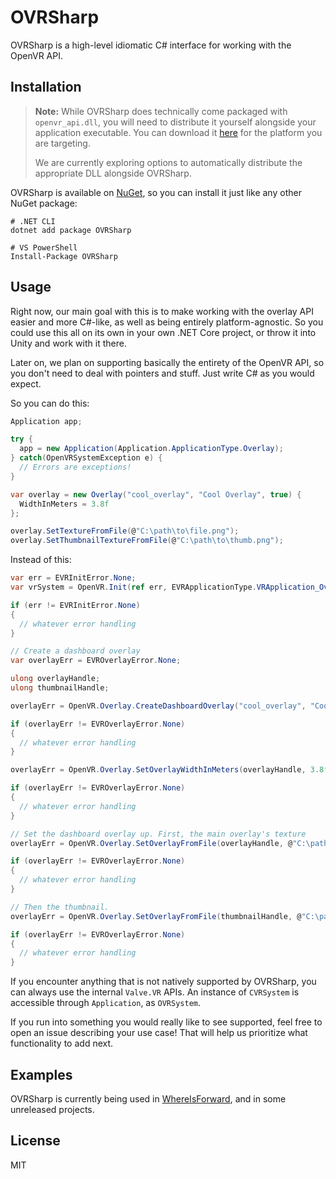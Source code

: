 # OVRSharp

OVRSharp is a high-level idiomatic C# interface for working with the OpenVR API.

## Installation

> **Note:** While OVRSharp does technically come packaged with `openvr_api.dll`, you will need to distribute it yourself alongside your application executable. You can download it [here](https://github.com/ValveSoftware/openvr/tree/master/bin) for the platform you are targeting.
>
> We are currently exploring options to automatically distribute the appropriate DLL alongside OVRSharp.

OVRSharp is available on [NuGet](https://www.nuget.org/packages/OVRSharp), so you can install it just like any other NuGet package:

```shell
# .NET CLI
dotnet add package OVRSharp

# VS PowerShell
Install-Package OVRSharp
```

## Usage

Right now, our main goal with this is to make working with the overlay API easier and more C#-like, as well as being entirely platform-agnostic. So you could use this all on its own in your own .NET Core project, or throw it into Unity and work with it there.

Later on, we plan on supporting basically the entirety of the OpenVR API, so you don't need to deal with pointers and stuff. Just write C# as you would expect.

So you can do this:

```csharp
Application app;

try {
  app = new Application(Application.ApplicationType.Overlay);
} catch(OpenVRSystemException e) {
  // Errors are exceptions!
}

var overlay = new Overlay("cool_overlay", "Cool Overlay", true) {
  WidthInMeters = 3.8f
};

overlay.SetTextureFromFile(@"C:\path\to\file.png");
overlay.SetThumbnailTextureFromFile(@"C:\path\to\thumb.png");
```

Instead of this:

```csharp
var err = EVRInitError.None;
var vrSystem = OpenVR.Init(ref err, EVRApplicationType.VRApplication_Overlay);

if (err != EVRInitError.None)
{
  // whatever error handling
}

// Create a dashboard overlay
var overlayErr = EVROverlayError.None;

ulong overlayHandle;
ulong thumbnailHandle;

overlayErr = OpenVR.Overlay.CreateDashboardOverlay("cool_overlay", "Cool Overlay", ref overlayHandle, ref thumbnailHandle);

if (overlayErr != EVROverlayError.None)
{
  // whatever error handling
}

overlayErr = OpenVR.Overlay.SetOverlayWidthInMeters(overlayHandle, 3.8f);

if (overlayErr != EVROverlayError.None)
{
  // whatever error handling
}

// Set the dashboard overlay up. First, the main overlay's texture
overlayErr = OpenVR.Overlay.SetOverlayFromFile(overlayHandle, @"C:\path\to\file.png");

if (overlayErr != EVROverlayError.None)
{
  // whatever error handling
}

// Then the thumbnail.
overlayErr = OpenVR.Overlay.SetOverlayFromFile(thumbnailHandle, @"C:\path\to\thumb.png");

if (overlayErr != EVROverlayError.None)
{
  // whatever error handling
}
```

If you encounter anything that is not natively supported by OVRSharp, you can always use the internal `Valve.VR` APIs. An instance of `CVRSystem` is accessible through `Application`, as `OVRSystem`.

If you run into something you would really like to see supported, feel free to open an issue describing your use case! That will help us prioritize what functionality to add next.

## Examples

OVRSharp is currently being used in [WhereIsForward](https://github.com/OVRTools/WhereIsForward), and in some unreleased projects.

## License

MIT
